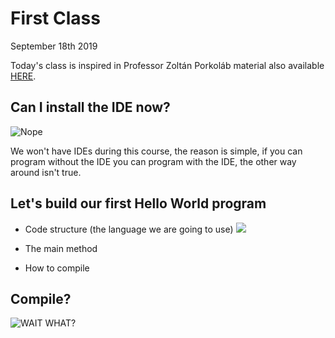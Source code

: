 # First Class

September 18th 2019

Today's class is inspired in Professor Zoltán Porkoláb material also available [HERE](http://gsd.web.elte.hu/lectures/c-en/c-lecture-1/).


## Can I install the IDE now?
![Nope](https://media.giphy.com/media/1iTI7wQfPEJu1wjK/giphy.gif)

We won't have IDEs during this course, the reason is simple, if you can program without the IDE you can program with the IDE, the other way around isn't true.

## Let's build our first Hello World program
* Code structure (the language we are going to use)
![](https://www.geeksforgeeks.org/wp-content/uploads/StructureOfCprogram.png)

* The main method
* How to compile

## Compile?  
![WAIT WHAT?](https://media.giphy.com/media/RLWwOuPbqObupogOLB/giphy.gif)



<!-- Today's class we will cover:
- C: lexics, syntax, semantics. Pragmatics.
- Program structure: expressions, instructions, subroutines, modules.
- Source code, object code. Preprocessing, translation, editing, running. Interpretation, REPL. -->
